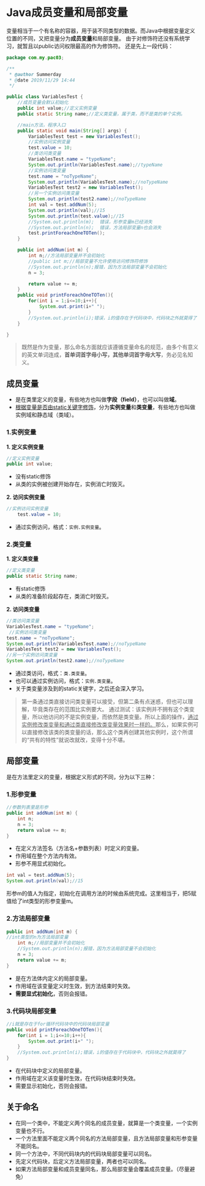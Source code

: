 # Java成员变量和局部变量
变量相当于一个有名称的容器，用于装不同类型的数据。而Java中根据变量定义位置的不同，又把变量分为**成员变量**和局部变量。
由于对修饰符还没有系统学习，就暂且以public访问权限最高的作为修饰符。
还是先上一段代码：

```java
package com.my.pac03;

/**
 * @author Summerday
 * @date 2019/11/29 14:44
 */

public class VariablesTest {
    //成员变量会默认初始化
    public int value;//定义实例变量
    public static String name;//定义类变量，属于类，而不是类的单个实例。

    //main方法，程序入口
    public static void main(String[] args) {
        VariablesTest test = new VariablesTest();
        //实例访问实例变量
        test.value = 10;
        //类访问类变量
        VariablesTest.name = "typeName";
        System.out.println(VariablesTest.name);//typeName
        //实例访问类变量
        test.name = "noTypeName";
        System.out.println(VariablesTest.name);//noTypeName
        VariablesTest test2 = new VariablesTest();
        //另一个实例访问类变量
        System.out.println(test2.name);//noTypeName
        int val = test.addNum(5);
        System.out.println(val);//15
        System.out.println(test.value);//15
        //System.out.println(m);  错误，形参变量m已经消失
        //System.out.println(n);  错误，方法局部变量n也会消失
        test.printForeachOneTOTen();
    }

    public int addNum(int m) {
        int n;//方法局部变量并不会初始化
        //public int m;//局部变量不允许使用访问修饰符修饰
        //System.out.println(n);报错，因为方法局部变量不会初始化
        n = 3;

        return value += m;
    }
    public void printForeachOneTOTen(){
        for(int i = 1;i<=10;i++){
            System.out.print(i+" ");
        }
        //System.out.println(i);错误，i的值存在于代码块中，代码块之外就莫得了
    }

}

```
> 既然是作为变量，那么命名方面就应该遵循变量命名的规范，由多个有意义的英文单词连成，**首单词首字母小写，其他单词首字母大写**，务必见名知义。
## 成员变量
- 是在类里定义的变量，有些地方也叫做**字段（field）**，也可以叫做**域**。
- <u>根据变量是否由static关键字修饰</u>，分为**实例变量**和**类变量**，有些地方也叫做实例域和静态域（类域）。
### 1.实例变量
**1. 定义实例变量**
```java
//定义实例变量
public int value;
```
- 没有static修饰
- 从类的实例被创建开始存在，实例消亡时毁灭。

**2. 访问实例变量**
```java
//实例访问实例变量
    test.value = 10;
```
- 通过实例访问，格式：`实例.实例变量`。
### 2.类变量
**1. 定义类变量**
```java
//定义类变量
public static String name;
```
- 有static修饰
- 从类的准备阶段起存在，类消亡时毁灭。

**2. 访问类变量**
```java
//类访问类变量
VariablesTest.name = "typeName";
 //实例访问类变量
test.name = "noTypeName";
System.out.println(VariablesTest.name);//noTypeName
VariablesTest test2 = new VariablesTest();
//另一个实例访问类变量
System.out.println(test2.name);//noTypeName
```
- 通过类访问，格式：`类.类变量`。
- 也可以通过实例访问，格式：`实例.类变量`。
- 关于类变量涉及到的static关键字，之后还会深入学习。
> 第一条通过类直接访问类变量可以接受，但第二条有点迷惑，但也可以理解，毕竟类存在的范围比实例要大。
> 通过测试：该实例并不拥有这个类变量，所以他访问的不是实例变量，而依然是类变量。所以上面的操作，<u>通过实例修改类变量和通过类直接修改类变量效果时一样的。</u>那么，如果实例可以直接修改该类的类变量的话，那么这个类再创建其他实例时，这个所谓的“共有的特性”就说改就改，变得十分不堪。
## 局部变量
是在方法里定义的变量，根据定义形式的不同，分为以下三种：

### 1.形参变量
```java
//参数列表里是形参
public int addNum(int m) {
    int n;
    n = 3;
    return value += m;
}
```
- 在定义方法签名（方法名+参数列表）时定义的变量。
- 作用域在整个方法内有效。
- 形参不用显式初始化。
```java
int val = test.addNum(5);
System.out.println(val);//15
```
形参m的值人为指定，初始化在调用方法的时候由系统完成。这里相当于，把5赋值给了int类型的形参变量m。
### 2.方法局部变量
```java
public int addNum(int m) {
//int类型的n为方法局部变量
    int n;//局部变量并不会初始化
    //System.out.println(n);报错，因为方法局部变量不会初始化
    n = 3;
    return value += m;
}
```
- 是在方法体内定义的局部变量。
- 作用域在该变量定义时生效，到方法结束时失效。
- **需要显式初始化**，否则会报错。
### 3.代码块局部变量

```java
//i就是存在于for循环代码块中的代码块局部变量
public void printForeachOneTOTen(){
    for(int i = 1;i<=10;i++){
        System.out.print(i+" ");
    }
    //System.out.println(i);错误，i的值存在于代码块中，代码块之外就莫得了
}
```
- 在代码块中定义的局部变量。
- 作用域在定义该变量时生效，在代码块结束时失效。
- 需要显示初始化，否则会报错。

## 关于命名
- 在同一个类中，不能定义两个同名的成员变量，就算是一个类变量，一个实例变量也不行。
- 一个方法里面不能定义两个同名的方法局部变量，且方法局部变量和形参变量不能同名。
- 同一个方法中，不同代码块内的代码块局部变量可以同名。
- 先定义代码块，后定义方法局部变量，两者也可以同名。
- 如果方法局部变量和成员变量同名，那么局部变量会覆盖成员变量。（尽量避免）